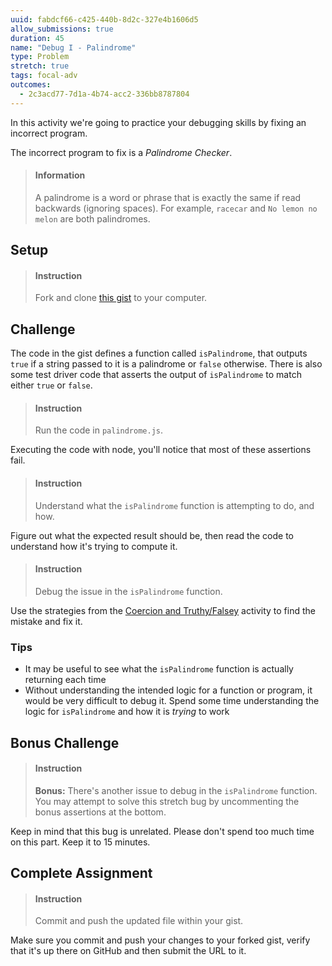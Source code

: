 ```yaml
---
uuid: fabdcf66-c425-440b-8d2c-327e4b1606d5
allow_submissions: true
duration: 45
name: "Debug I - Palindrome"
type: Problem
stretch: true
tags: focal-adv
outcomes:
  - 2c3acd77-7d1a-4b74-acc2-336bb8787804
---
```


In this activity we're going to practice your debugging skills by fixing an incorrect program.

The incorrect program to fix is a _Palindrome Checker_. 

> #### Information
> A palindrome is a word or phrase that is exactly the same if read backwards (ignoring spaces). For example, `racecar` and `No lemon no melon` are both palindromes.

## Setup

> #### Instruction
> Fork and clone [this gist](https://gist.github.com/rafd/9aa03c2fcf311c404780729daf55d85b) to your computer. 

## Challenge

The code in the gist defines a function called `isPalindrome`, that outputs `true` if a string passed to it is a palindrome or `false` otherwise. There is also some test driver code that asserts the output of `isPalindrome` to match either `true` or `false`.

> #### Instruction
> Run the code in `palindrome.js`.

Executing the code with node, you'll notice that most of these assertions fail. 

> #### Instruction
> Understand what the `isPalindrome` function is attempting to do, and how.

Figure out what the expected result should be, then read the code to understand how it's trying to compute it. 

> #### Instruction
> Debug the issue in the `isPalindrome` function.

Use the strategies from the [Coercion and Truthy/Falsey](/5b4da247-6c43-48fc-b04c-2885791b0654) activity to find the mistake and fix it.

### Tips

* It may be useful to see what the `isPalindrome` function is actually returning each time
* Without understanding the intended logic for a function or program, it would be very difficult to debug it. Spend some time understanding the logic for `isPalindrome` and how it is _trying_ to work

## Bonus Challenge

> #### Instruction
> **Bonus:** There's another issue to debug in the `isPalindrome` function. You may attempt to solve this stretch bug by uncommenting the bonus assertions at the bottom. 

Keep in mind that this bug is unrelated. Please don't spend too much time on this part. Keep it to 15 minutes.

## Complete Assignment

> #### Instruction 
> Commit and push the updated file within your gist.

Make sure you commit and push your changes to your forked gist, verify that it's up there on GitHub and then submit the URL to it.
